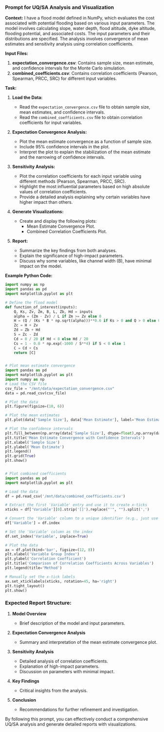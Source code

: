 ### Prompt for UQ/SA Analysis and Visualization

**Context:**
I have a flood model defined in NumPy, which evaluates the cost associated with potential flooding based on various input parameters. The model involves calculating slope, water depth, flood altitude, dyke altitude, flooding potential, and associated costs. The input parameters and their distributions are specified. The analysis involves convergence of mean estimates and sensitivity analysis using correlation coefficients.

**Input Files:**
1. **expectation_convergence.csv**: Contains sample size, mean estimate, and confidence intervals for the Monte Carlo simulation.
2. **combined_coefficients.csv**: Contains correlation coefficients (Pearson, Spearman, PRCC, SRC) for different input variables.

**Task:**
1. **Load the Data:**
   - Read the `expectation_convergence.csv` file to obtain sample size, mean estimates, and confidence intervals.
   - Read the `combined_coefficients.csv` file to obtain correlation coefficients for input variables.

2. **Expectation Convergence Analysis:**
   - Plot the mean estimate convergence as a function of sample size.
   - Include 95% confidence intervals in the plot.
   - Interpret the plot to explain the stabilization of the mean estimate and the narrowing of confidence intervals.

3. **Sensitivity Analysis:**
   - Plot the correlation coefficients for each input variable using different methods (Pearson, Spearman, PRCC, SRC).
   - Highlight the most influential parameters based on high absolute values of correlation coefficients.
   - Provide a detailed analysis explaining why certain variables have higher impact than others.

4. **Generate Visualizations:**
   - Create and display the following plots:
     - Mean Estimate Convergence Plot.
     - Combined Correlation Coefficients Plot.

5. **Report:**
   - Summarize the key findings from both analyses.
   - Explain the significance of high-impact parameters.
   - Discuss why some variables, like channel width (B), have minimal impact on the model.

**Example Python Code:**

```python
import numpy as np
import pandas as pd
import matplotlib.pyplot as plt

# Define the flood model
def function_of_interest(inputs):
    Q, Ks, Zv, Zm, B, L, Zb, Hd = inputs
    alpha = (Zm - Zv) / L if Zm >= Zv else 0
    H = (Q / (Ks * B * np.sqrt(alpha)))**0.6 if Ks > 0 and Q > 0 else 0
    Zc = H + Zv
    Zd = Zb + Hd
    S = Zc - Zd
    Cd = 8 / 20 if Hd < 8 else Hd / 20
    Cs = 1 - 0.8 * np.exp(-1000 / S**4) if S < 0 else 1
    C = Cd + Cs
    return [C]


# Plot mean estimate convergence
import pandas as pd
import matplotlib.pyplot as plt
import numpy as np
# Load the CSV file
csv_file = "/mnt/data/expectation_convergence.csv"
data = pd.read_csv(csv_file)

# Plot the data
plt.figure(figsize=(10, 6))

# Plot the mean estimates
plt.plot(data['Sample Size'], data['Mean Estimate'], label='Mean Estimate', color='blue')

# Plot the confidence intervals
plt.fill_between(np.array(data['Sample Size'], dtype=float),np.array(data['Lower Bound'], dtype=float), np.array(data['Upper Bound'], dtype=float), color='blue', alpha=0.2, label='95% Confidence Interval')
plt.title('Mean Estimate Convergence with Confidence Intervals')
plt.xlabel('Sample Size')
plt.ylabel('Mean Estimate')
plt.legend()
plt.grid(True)
plt.show()


# Plot combined coefficients
import pandas as pd
import matplotlib.pyplot as plt

# Load the data
df = pd.read_csv('/mnt/data/combined_coefficients.csv')

# Extract the first 'Variable' entry and use it to create x-ticks
xticks = df['Variable'][0].strip('[]').replace("'", "").split(',')

# Convert the 'Variable' column to a unique identifier (e.g., just use the index for simplicity)
df['Variable'] = df.index

# Set the 'Variable' column as the index
df.set_index('Variable', inplace=True)

# Plot the data
ax = df.plot(kind='bar', figsize=(12, 8))
plt.xlabel('Variable Group Index')
plt.ylabel('Correlation Coefficient')
plt.title('Comparison of Correlation Coefficients Across Variables')
plt.legend(title='Method')

# Manually set the x-tick labels
ax.set_xticklabels(xticks, rotation=45, ha='right')
plt.tight_layout()
plt.show()
```

### Expected Report Structure:

1. **Model Overview**
   - Brief description of the model and input parameters.

2. **Expectation Convergence Analysis**
   - Summary and interpretation of the mean estimate convergence plot.

3. **Sensitivity Analysis**
   - Detailed analysis of correlation coefficients.
   - Explanation of high-impact parameters.
   - Discussion on parameters with minimal impact.

4. **Key Findings**
   - Critical insights from the analysis.

5. **Conclusion**
   - Recommendations for further refinement and investigation.

By following this prompt, you can effectively conduct a comprehensive UQ/SA analysis and generate detailed reports with visualizations.